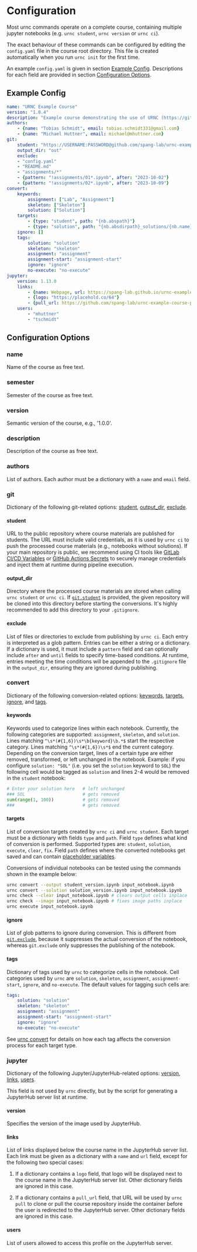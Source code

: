 # Configuration

Most urnc commands operate on a complete course, containing multiple jupyter notebooks (e.g. `urnc student`, `urnc version` or `urnc ci`).

The exact behaviour of these commands can be configured by editing the `config.yaml` file in the course root directory. This file is created automatically when you run `urnc init` for the first time.

An example `config.yaml` is given in section [Example Config](#example-config). Descriptions for each field are provided in section [Configuration Options](#configuration-options).


## Example Config

```yaml
name: "URNC Example Course"
version: "1.0.4"
description: "Example course demonstrating the use of URNC (https://github.com/spang-lab/urnc)"
authors:
    - {name: "Tobias Schmidt", email: tobias.schmidt331@gmail.com}
    - {name: "Michael Huttner", email: michael@mhuttner.com}
git:
    student: "https://USERNAME:PASSWORD@github.com/spang-lab/urnc-example-course-public.git"
    output_dir: "out"
    exclude:
    - "config.yaml"
    - "README.md"
    - "assignments/*"
    - {pattern: "!assignments/01*.ipynb", after: "2023-10-02"}
    - {pattern: "!assignments/02*.ipynb", after: "2023-10-09"}
convert:
    keywords:
        assignment: ["Lab", "Assignment"]
        skeleton: ["Skeleton"]
        solution: ["Solution"]
    targets:
        - {type: "student", path: "{nb.abspath}"}
        - {type: "solution", path: "{nb.absdirpath}_solutions/{nb.name}"}
    ignore: []
    tags:
        solution: "solution"
        skeleton: "skeleton"
        assignment: "assignment"
        assignment-start: "assignment-start"
        ignore: "ignore"
        no-execute: "no-execute"
jupyter:
    version: 1.13.0
    links:
        - {name: Webpage, url: https://spang-lab.github.io/urnc-example-course}
        - {logo: "https://placehold.co/64"}
        - {pull_url: https://github.com/spang-lab/urnc-example-course-public.git}
    users:
        - "mhuttner"
        - "tschmidt"
```

## Configuration Options


### name

Name of the course as free text.


### semester

Semester of the course as free text.


### version

Semantic version of the course, e.g., '1.0.0'.


### description

Description of the course as free text.


### authors

List of authors. Each author must be a dictionary with a `name` and
`email` field.


### git

Dictionary of the following git-related options: [student](#student), [output_dir](#output_dir), [exclude](#exclude).


#### student

URL to the public repository where course materials are published for students. The URL must include valid credentials, as it is used by `urnc ci` to push the processed course materials (e.g., notebooks without solutions). If your main repository is public, we recommend using CI tools like [GitLab CI/CD Variables](https://docs.gitlab.com/ee/ci/variables/) or [GitHub Actions Secrets](https://docs.github.com/en/actions/security-guides/encrypted-secrets) to securely manage credentials and inject them at runtime during pipeline execution.


#### output_dir

Directory where the processed course materials are stored when calling `urnc student` or `urnc ci`. If [`git.student`](#student) is provided, the given repository will be cloned into this directory before starting the conversions. It's highly recommended to add this directory to your `.gitignore`.


#### exclude

List of files or directories to exclude from publishing by `urnc ci`. Each entry is interpreted as a glob pattern. Entries can be either a string or a dictionary. If a dictionary is used, it must include a `pattern` field and can optionally include `after` and `until` fields to specify time-based conditions. At runtime, entries meeting the time conditions will be appended to the `.gitignore` file in the `output_dir`, ensuring they are ignored during publishing.


### convert

Dictionary of the following conversion-related options: [keywords](#keywords), [targets](#targets), [ignore](#ignore), and [tags](#tags).


#### keywords

Keywords used to categorize lines within each notebook. Currently, the following categories are supported: `assignment`, `skeleton`, and `solution`. Lines matching `^\s*(#{1,6})\s*\b{keyword}\b.*$` start the respective category. Lines matching `^\s*(#{1,6})\s*$` end the current category. Depending on the conversion target, lines of a certain type are either removed, transformed, or left unchanged in the notebook. Example: if you configure `solution: "SOL"` (i.e. you set the `solution` keyword to `SOL`) the following cell would be tagged as `solution` and lines 2-4 would be removed in the `student` notebook:

```python
# Enter your solution here   # left unchanged
### SOL                      # gets removed
sum(range(1, 100))           # gets removed
###                          # gets removed
```


#### targets

List of conversion targets created by `urnc ci` and `urnc student`.
Each target must be a dictionary with fields `type` and `path`.
Field `type` defines what kind of conversion is performed.
Supported types are: `student`, `solution`, `execute`, `clear`, `fix`.
Field `path` defines where the converted notebooks get saved and can contain [placeholder variables](placeholders.md#placeholder-variables).

Conversions of individual notebooks can be tested using the commands shown in the example below:

```bash
urnc convert --output student_version.ipynb input_notebook.ipynb
urnc convert --solution solution_version.ipynb input_notebook.ipynb
urnc check --clear input_notebook.ipynb # clears output cells inplace
urnc check --image input_notebook.ipynb # fixes image paths inplace
urnc execute input_notebook.ipynb
```


#### ignore

List of glob patterns to ignore during conversion.
This is different from [`git.exclude`](#exclude), because it suppresses the actual conversion of the notebook, whereas `git.exclude` only suppresses the publishing of the notebook.


#### tags

Dictionary of tags used by `urnc` to categorize cells in the notebook.
Cell categories used by `urnc` are `solution`, `skeleton`, `assignment`, `assignment-start`, `ignore`, and `no-execute`.
The default values for tagging such cells are:

```yaml
tags:
    solution: "solution"
    skeleton: "skeleton"
    assignment: "assignment"
    assignment-start: "assignment-start"
    ignore: "ignore"
    no-execute: "no-execute"
```

See [urnc convert](commands.md#-t---target-target) for details on how each tag affects the conversion process for each target type.


### jupyter

Dictionary of the following Jupyter/JupyterHub-related options: [version](#version), [links](#links), [users](#users).

This field is not used by `urnc` directly, but by the script for generating a JupyterHub server list at runtime.


#### version

Specifies the version of the image used by JupyterHub.


#### links

List of links displayed below the course name in the JupyterHub server list.
Each link must be given as a dictionary with a `name` and `url` field, except for the following two special cases:

1. If a dictionary contains a `logo` field, that logo will be displayed next to the course name in the JupyterHub server list. Other dictionary fields are ignored in this case.

2. If a dictionary contains a `pull_url` field, that URL will be used by `urnc pull` to clone or pull the course repository inside the container before the user is redirected to the JupyterHub server. Other dictionary fields are ignored in this case.


#### users

List of users allowed to access this profile on the JupyterHub server.

